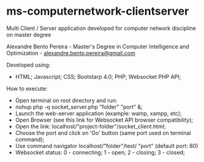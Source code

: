 # ms-computernetwork-clientserver
Multi Client / Server application developed for computer network discipline on master degree

Alexandre Bento Pereira - Master's Degree in Computer Intelligence and Optimization - alexandre.bento.pereira@gmail.com

Developed using:
- HTML; Javascript; CSS; Bootstarp 4.0; PHP; Websocket PHP API;

How to execute:
- Open terminal on root directory and run:
- nohup php -q socket_server.php "folder" "port" &;
- Launch the web-server application (example: wamp, xampp, etc);
- Open Browser (see this link for Websocket API browser compatibility);
- Open the link: localhost/"project-folder"/socket_client.html;
- Choose the port and click on 'Go' button (same port used on terminal command);
- Use command navigator localhost/"folder"/test/ "port" (default port: 80)
- Websocket status: 0 - connecting; 1 - open; 2 - closing; 3 - closed;
